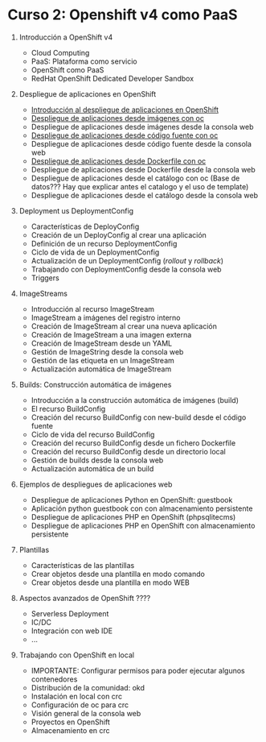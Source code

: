 # Curso 2: Openshift v4 como PaaS

1. Introducción a OpenShift v4
	* Cloud Computing
	* PaaS: Plataforma como servicio
	* OpenShift como PaaS
	* RedHat OpenShift Dedicated Developer Sandbox

2. Despliegue de aplicaciones en OpenShift
	* [Introducción al despliegue de aplicaciones en OpenShift](modulo2/introduccion.md)
	* [Despliegue de aplicaciones desde imágenes con oc](modulo2/imagen.md)
	* Despliegue de aplicaciones desde imágenes desde la consola web
	* [Despliegue de aplicaciones desde código fuente con oc](modulo2/codigo.md	)
	* Despliegue de aplicaciones desde código fuente desde la consola web
	* [Despliegue de aplicaciones desde Dockerfile con oc](modulo2/dockerfile.md)
	* Despliegue de aplicaciones desde Dockerfile desde la consola web
	* Despliegue de aplicaciones desde el catálogo con oc (Base de datos??? Hay que explicar antes el catalogo y el uso de template)
	* Despliegue de aplicaciones desde el catálogo desde la consola web

3. Deployment us DeploymentConfig
	* Características de DeployConfig
	* Creación de un DeployConfig al crear una aplicación
	* Definición de un recurso DeploymentConfig
	* Ciclo de vida de un DeploymentConfig
	* Actualización de un DeploymentConfig (*rollout* y *rollback*)
	* Trabajando con DeploymentConfig desde la consola web
	* Triggers
	

4. ImageStreams
	* Introducción al recurso ImageStream
	* ImageStream a imágenes del registro interno
	* Creación de ImageStream al crear una nueva aplicación
	* Creación de ImageStream a una imagen externa
	* Creación de ImageStream desde un YAML
	* Gestión de ImageString desde la consola web
	* Gestión de las etiqueta en un ImageStream
	* Actualización automática de ImageStream

5. Builds: Construcción automática de imágenes
	* Introducción a la construcción automática de imágenes (build)
	* El recurso BuildConfig
	* Creación del recurso BuildConfig con new-build desde el código fuente
	* Ciclo de vida del recurso BuildConfig
	* Creación del recurso BuildConfig desde un fichero Dockerfile
	* Creación del recurso BuildConfig desde un directorio local
	* Gestión de builds desde la consola web
	* Actualización automática de un build

6. Ejemplos de despliegues de aplicaciones web

	* Despliegue de aplicaciones Python en OpenShift: guestbook
	* Aplicación python guestbook con con almacenamiento persistente
	* Despliegue de aplicaciones PHP en OpenShift (phpsqlitecms)
	* Despliegue de aplicaciones PHP en OpenShift con almacenamiento persistente

7. Plantillas

	* Características de las plantillas
	* Crear objetos desde una plantilla en modo comando
	* Crear objetos desde una plantilla en modo WEB

8. Aspectos avanzados de OpenShift ????
	
	* Serverless Deployment 
	* IC/DC
	* Integración con web IDE
	* ...
		
9. Trabajando con OpenShift en local
	* IMPORTANTE: Configurar permisos para poder ejecutar algunos contenedores
	* Distribución de la comunidad: okd
	* Instalación en local con crc
	* Configuración de oc para crc
	* Visión general de la consola web
	* Proyectos en OpenShift
	* Almacenamiento en crc




	
